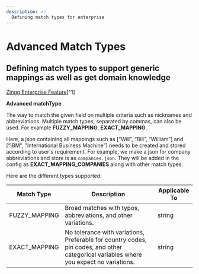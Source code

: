 ```yaml
---
description: >-
  Defining match types for enterprise
---
```


# Advanced Match Types

## Defining match types to support generic mappings as well as get domain knowledge

[Zingg Enterprise Feature](#user-content-fn-1)[^1]

**Advanced matchType**

The way to match the given field on multiple criteria such as nicknames and abbreviations. Multiple match types, separated by commas, can also be used. For example **FUZZY_MAPPING**, **EXACT_MAPPING**.  

Here, a json containing all mappings such as [“Will”, “Bill”, “William”] and [“IBM", "International Business Machine”] needs to be created and stored according to user's requirement. For example, we make a json for company abbreviations and store is as `companies.json`. They will be added in the config as **EXACT_MAPPING_COMPANIES** along with other match types.

Here are the different types supported:

| Match Type             | Description                                                                                                                                                                                                                                           | Applicable To                 |
| ---------------------- | ----------------------------------------------------------------------------------------------------------------------------------------------------------------------------------------------------------------------------------------------------- | ----------------------------- |
| FUZZY_MAPPING                  | Broad matches with typos, abbreviations, and other variations.                                                                                                                          | string                 |
| EXACT_MAPPING                  | No tolerance with variations, Preferable for country codes, pin codes, and other categorical variables where you expect no variations.                                                                                                                | string                       |